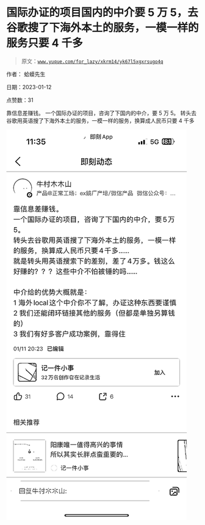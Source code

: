 # 国际办证的项目国内的中介要 5 万 5，去谷歌搜了下海外本土的服务，一模一样的服务只要 4 千多

> 原文：[`www.yuque.com/for_lazy/xkrm14/yk67l5xgxrsugo4q`](https://www.yuque.com/for_lazy/xkrm14/yk67l5xgxrsugo4q)

作者： 蛤蟆先生 

日期：2023-01-12 

点赞数：31 

靠信息差赚钱。 一个国际办证的项目，咨询了下国内的中介，要 5 万 5。 转头去谷歌用英语搜了下海外本土的服务，一模一样的服务，换算成人民币只要 4 千多 

![](img/45839d5dea92200be236f99176a18df9.png)  

